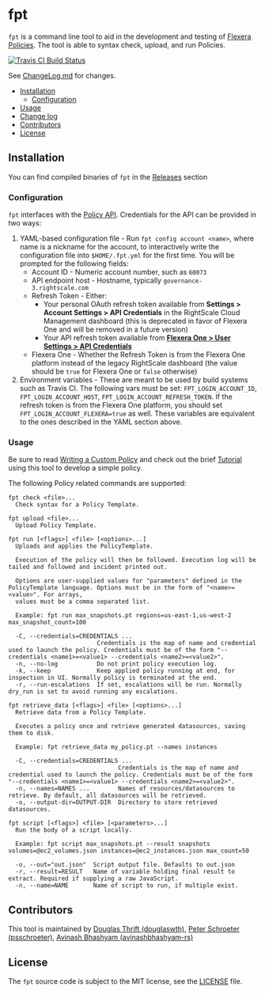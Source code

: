# fpt

`fpt` is a command line tool to aid in the development and testing of [Flexera Policies](https://docs.rightscale.com/policies/). The tool is able to syntax check, upload, and run Policies.

[![Travis CI Build Status](https://travis-ci.com/rightscale/policy_sdk.svg?branch=master)](https://travis-ci.com/rightscale/policy_sdk)

See [ChangeLog.md](https://github.com/flexera-public/policy_sdk/tree/master/cmd/fpt/ChangeLog.md) for changes.

* [Installation](#installation)
  * [Configuration](#configuration)
* [Usage](#usage)
* [Change log](#changelog)
* [Contributors](#contributors)
* [License](#license)

## Installation

You can find compiled binaries of `fpt` in the [Releases](https://github.com/flexera-public/policy_sdk/releases) section

### Configuration

`fpt` interfaces with the [Policy API](https://reference.rightscale.com/governance-policies/). Credentials for the API can be provided in two ways:

1. YAML-based configuration file -  Run `fpt config account <name>`, where name is a nickname for the account, to interactively write the configuration file into `$HOME/.fpt.yml` for the first time. You will be prompted for the following fields:
    * Account ID - Numeric account number, such as `60073`
    * API endpoint host - Hostname, typically `governance-3.rightscale.com`
    * Refresh Token - Either:
      * Your personal OAuth refresh token available from **Settings > Account Settings > API Credentials** in the RightScale Cloud Management dashboard (this is deprecated in favor of Flexera One and will be removed in a future version)
      * Your API refresh token available from [**Flexera One > User Settings > API Credentials**](https://app.flexera.com/settings/api-credentials)
    * Flexera One - Whether the Refresh Token is from the Flexera One platform instead of the legacy RightScale dashboard (the value should be `true` for Flexera One or `false` otherwise)
2. Environment variables - These are meant to be used by build systems such as Travis CI. The following vars must be set: `FPT_LOGIN_ACCOUNT_ID`, `FPT_LOGIN_ACCOUNT_HOST`, `FPT_LOGIN_ACCOUNT_REFRESH_TOKEN`. If the refresh token is from the Flexera One platform, you should set `FPT_LOGIN_ACCOUNT_FLEXERA=true` as well. These variables are equivalent to the ones described in the YAML section above.

### Usage

Be sure to read [Writing a Custom Policy](https://docs.rightscale.com/policies/getting_started/custom_policy.html) and check out the brief [Tutorial](https://docs.rightscale.com/policies/getting_started/policy_tutorial.html) using this tool to develop a simple policy.

The following Policy related commands are supported:

```
fpt check <file>...
  Check syntax for a Policy Template.

fpt upload <file>...
  Upload Policy Template.

fpt run [<flags>] <file> [<options>...]
  Uploads and applies the PolicyTemplate.

  Execution of the policy will then be followed. Execution log will be tailed and followed and incident printed out.

  Options are user-supplied values for "parameters" defined in the PolicyTemplate language. Options must be in the form of "<name>=<value>". For arrays,
  values must be a comma separated list.

  Example: fpt run max_snapshots.pt regions=us-east-1,us-west-2 max_snapshot_count=100

  -C, --credentials=CREDENTIALS ...
                         Credentials is the map of name and credential used to launch the policy. Credentials must be of the form "--credentials <name1>=<value1> --credentials <name2>=<value2>".
  -n, --no-log           Do not print policy execution log.
  -k, --keep             Keep applied policy running at end, for inspection in UI. Normally policy is terminated at the end.
  -r, --run-escalations  If set, escalations will be run. Normally dry_run is set to avoid running any escalations.

fpt retrieve_data [<flags>] <file> [<options>...]
  Retrieve data from a Policy Template.

  Executes a policy once and retrieve generated datasources, saving them to disk.

  Example: fpt retrieve_data my_policy.pt --names instances

  -C, --credentials=CREDENTIALS ...
                               Credentials is the map of name and credential used to launch the policy. Credentials must be of the form "--credentials <name1>=<value1> --credentials <name2>=<value2>".
  -n, --names=NAMES ...        Names of resources/datasources to retrieve. By default, all datasources will be retrieved.
  -o, --output-dir=OUTPUT-DIR  Directory to store retrieved datasources.

fpt script [<flags>] <file> [<parameters>...]
  Run the body of a script locally.

  Example: fpt script max_snapshots.pt --result snapshots volumes=@ec2_volumes.json instances=@ec2_instances.json max_count=50

  -o, --out="out.json"  Script output file. Defaults to out.json
  -r, --result=RESULT   Name of variable holding final result to extract. Required if supplying a raw JavaScript.
  -n, --name=NAME       Name of script to run, if multiple exist.
```

## Contributors

This tool is maintained by [Douglas Thrift (douglaswth)](https://github.com/douglaswth),
[Peter Schroeter (psschroeter)](https://github.com/psschroeter),
[Avinash Bhashyam (avinashbhashyam-rs)](https://github.com/avinashbhashyam-rs)

## License

The `fpt` source code is subject to the MIT license, see the
[LICENSE](https://github.com/rightscale/fpt/blob/master/LICENSE) file.
